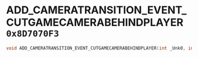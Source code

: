 # ADD_CAMERATRANSITION_EVENT_CUTGAMECAMERABEHINDPLAYER `0x8D7070F3`

```cpp
void ADD_CAMERATRANSITION_EVENT_CUTGAMECAMERABEHINDPLAYER(int _Unk0, int _Unk1, int _Unk2);
```